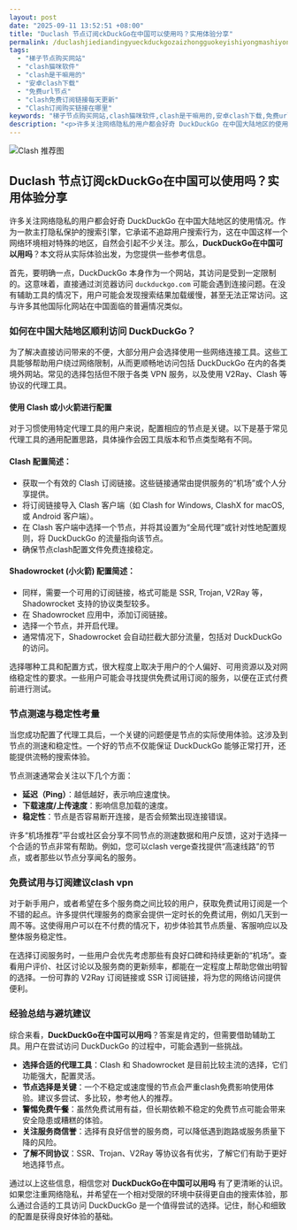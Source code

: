 ```yaml
---
layout: post
date: "2025-09-11 13:52:51 +08:00"
title: "Duclash 节点订阅ckDuckGo在中国可以使用吗？实用体验分享"
permalink: /duclashjiediandingyueckduckgozaizhongguokeyishiyongmashiyongtiyanfenxiang/
tags:
  - "梯子节点购买网站"
  - "clash猫咪软件"
  - "clash是干嘛用的"
  - "安卓clash下载"
  - "免费url节点"
  - "clash免费订阅链接每天更新"
  - "Clash订阅购买链接在哪里"
keywords: "梯子节点购买网站,clash猫咪软件,clash是干嘛用的,安卓clash下载,免费url节点,clash免费订阅链接每天更新,Clash订阅购买链接在哪里"
description: "<p>许多关注网络隐私的用户都会好奇 DuckDuckGo 在中国大陆地区的使用情况。作为一款主打隐私保护的搜索引擎，它承诺不追踪用户搜索行为，这在中国这样一个网络环境相对特殊的地区，自然会引起不少关注。那么，<strong>DuckDuckGo在中国可以用吗</strong>？本文将从实际体验出发，为您提供一些参考信息。</p>"
---
```


![Clash 推荐图](https://clashjd.github.io/assets/img/小火箭节点推荐.png)

## Duclash 节点订阅ckDuckGo在中国可以使用吗？实用体验分享

<p>许多关注网络隐私的用户都会好奇 DuckDuckGo 在中国大陆地区的使用情况。作为一款主打隐私保护的搜索引擎，它承诺不追踪用户搜索行为，这在中国这样一个网络环境相对特殊的地区，自然会引起不少关注。那么，<strong>DuckDuckGo在中国可以用吗</strong>？本文将从实际体验出发，为您提供一些参考信息。</p>
<p>首先，要明确一点，DuckDuckGo 本身作为一个网站，其访问是受到一定限制的。这意味着，直接通过浏览器访问 <code>duckduckgo.com</code> 可能会遇到连接问题。在没有辅助工具的情况下，用户可能会发现搜索结果加载缓慢，甚至无法正常访问。这与许多其他国际化网站在中国面临的普遍情况类似。</p>
<h3>如何在中国大陆地区顺利访问 DuckDuckGo？</h3>
<p>为了解决直接访问带来的不便，大部分用户会选择使用一些网络连接工具。这些工具能够帮助用户绕过网络限制，从而更顺畅地访问包括 DuckDuckGo 在内的各类境外网站。常见的选择包括但不限于各类 VPN 服务，以及使用 V2Ray、Clash 等协议的代理工具。</p>
<h4>使用 Clash 或小火箭进行配置</h4>
<p>对于习惯使用特定代理工具的用户来说，配置相应的节点是关键。以下是基于常见代理工具的通用配置思路，具体操作会因工具版本和节点类型略有不同。</p>
<h4>Clash 配置简述：</h4>
<ul>
<li>获取一个有效的 Clash 订阅链接。这些链接通常由提供服务的“机场”或个人分享提供。</li>
<li>将订阅链接导入 Clash 客户端（如 Clash for Windows, ClashX for macOS, 或 Android 客户端）。</li>
<li>在 Clash 客户端中选择一个节点，并将其设置为“全局代理”或针对性地配置规则，将 DuckDuckGo 的流量指向该节点。</li>
<li>确保节点clash配置文件免费连接稳定。</li>
</ul>
<h4>Shadowrocket (小火箭) 配置简述：</h4>
<ul>
<li>同样，需要一个可用的订阅链接，格式可能是 SSR, Trojan, V2Ray 等，Shadowrocket 支持的协议类型较多。</li>
<li>在 Shadowrocket 应用中，添加订阅链接。</li>
<li>选择一个节点，并开启代理。</li>
<li>通常情况下，Shadowrocket 会自动拦截大部分流量，包括对 DuckDuckGo 的访问。</li>
</ul>
<p>选择哪种工具和配置方式，很大程度上取决于用户的个人偏好、可用资源以及对网络稳定性的要求。一些用户可能会寻找提供免费试用订阅的服务，以便在正式付费前进行测试。</p>
<h3>节点测速与稳定性考量</h3>
<p>当您成功配置了代理工具后，一个关键的问题便是节点的实际使用体验。这涉及到节点的测速和稳定性。一个好的节点不仅能保证 DuckDuckGo 能够正常打开，还能提供流畅的搜索体验。</p>
<p>节点测速通常会关注以下几个方面：</p>
<ul>
<li><strong>延迟（Ping）</strong>：越低越好，表示响应速度快。</li>
<li><strong>下载速度/上传速度</strong>：影响信息加载的速度。</li>
<li><strong>稳定性</strong>：节点是否容易断开连接，是否会频繁出现连接错误。</li>
</ul>
<p>许多“机场推荐”平台或社区会分享不同节点的测速数据和用户反馈，这对于选择一个合适的节点非常有帮助。例如，您可以clash verge查找提供“高速线路”的节点，或者那些以节点分享闻名的服务。</p>
<h3>免费试用与订阅建议clash vpn</h3>
<p>对于新手用户，或者希望在多个服务商之间比较的用户，获取免费试用订阅是一个不错的起点。许多提供代理服务的商家会提供一定时长的免费试用，例如几天到一周不等。这使得用户可以在不付费的情况下，初步体验其节点质量、客服响应以及整体服务稳定性。</p>
<p>在选择订阅服务时，一些用户会优先考虑那些有良好口碑和持续更新的“机场”。查看用户评价、社区讨论以及服务商的更新频率，都能在一定程度上帮助您做出明智的选择。一份可靠的 V2Ray 订阅链接或 SSR 订阅链接，将为您的网络访问提供便利。</p>
<h3>经验总结与避坑建议</h3>
<p>综合来看，<strong>DuckDuckGo在中国可以用吗</strong>？答案是肯定的，但需要借助辅助工具。用户在尝试访问 DuckDuckGo 的过程中，可能会遇到一些挑战。</p>
<ul>
<li><strong>选择合适的代理工具</strong>：Clash 和 Shadowrocket 是目前比较主流的选择，它们功能强大，配置灵活。</li>
<li><strong>节点选择是关键</strong>：一个不稳定或速度慢的节点会严重clash免费影响使用体验。建议多尝试、多比较，参考他人的推荐。</li>
<li><strong>警惕免费午餐</strong>：虽然免费试用有益，但长期依赖不稳定的免费节点可能会带来安全隐患或糟糕的体验。</li>
<li><strong>关注服务商信誉</strong>：选择有良好信誉的服务商，可以降低遇到跑路或服务质量下降的风险。</li>
<li><strong>了解不同协议</strong>：SSR、Trojan、V2Ray 等协议各有优劣，了解它们有助于更好地选择节点。</li>
</ul>
<p>通过以上这些信息，相信您对 <strong>DuckDuckGo在中国可以用吗</strong> 有了更清晰的认识。如果您注重网络隐私，并希望在一个相对受限的环境中获得更自由的搜索体验，那么通过合适的工具访问 DuckDuckGo 是一个值得尝试的选择。记住，耐心和细致的配置是获得良好体验的基础。</p>